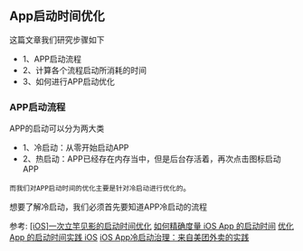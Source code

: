 ## App启动时间优化
这篇文章我们研究步骤如下
- 1、APP启动流程
- 2、计算各个流程启动所消耗的时间
- 3、如何进行APP启动优化

### APP启动流程
APP的启动可以分为两大类
- 1、冷启动：从零开始启动APP
- 2、热启动：APP已经存在内存当中，但是后台存活着，再次点击图标启动APP

`而我们对APP启动时间的优化主要是针对冷启动进行优化的`。

想要了解冷启动，我们必须首先要知道APP冷启动的流程






















参考:
[[iOS]一次立竿见影的启动时间优化](https://www.jianshu.com/p/c1734cbdf39b)
[如何精确度量 iOS App 的启动时间](https://www.jianshu.com/p/c14987eee107)
[优化 App 的启动时间实践 iOS](http://www.cocoachina.com/ios/20180508/23315.html)
[iOS App冷启动治理：来自美团外卖的实践](https://juejin.im/post/5c0a17d6e51d4570cf60d102)



































